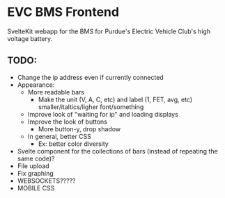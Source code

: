 # EVC BMS Frontend

SvelteKit webapp for the BMS for Purdue's Electric Vehicle Club's high voltage battery.

## TODO:

- Change the ip address even if currently connected
- Appearance:
	- More readable bars
		- Make the unit (V, A, C, etc) and label (1, FET, avg, etc) smaller/italtics/ligher font/something
	- Improve look of "waiting for ip" and loading displays
	- Improve the look of buttons
		- More button-y, drop shadow
	- In general, better CSS
		- Ex: better color diversity
- Svelte component for the collections of bars (instead of repeating the same code)?
- File upload
- Fix graphing
- WEBSOCKETS?????
- MOBILE CSS
